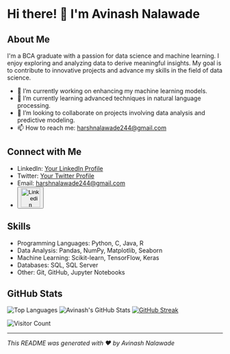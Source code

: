 # Hi there! 👋 I'm Avinash Nalawade

## About Me

I'm a BCA graduate with a passion for data science and machine learning. I enjoy exploring and analyzing data to derive meaningful insights. My goal is to contribute to innovative projects and advance my skills in the field of data science.

- 🔭 I’m currently working on enhancing my machine learning models.
- 🌱 I’m currently learning advanced techniques in natural language processing.
- 👯 I’m looking to collaborate on projects involving data analysis and predictive modeling.
- 📫 How to reach me: harshnalawade244@gmail.com

## Connect with Me

- LinkedIn: [Your LinkedIn Profile](https://www.linkedin.com/in/avinash-nalawade-648b19278)
- Twitter: [Your Twitter Profile](https://twitter.com/your-twitter-profile)
- Email: harshnalawade244@gmail.com
- <a href="https://www.linkedin.com/in/avinash-nalawade-648b19278" target="_blank"><button class="image-button"><img src="https://cdn-icons-png.flaticon.com/128/3128/3128329.png" alt="Linkedin" width="45" height="45"></button></a> 
    


## Skills

- Programming Languages: Python, C, Java, R
- Data Analysis: Pandas, NumPy, Matplotlib, Seaborn
- Machine Learning: Scikit-learn, TensorFlow, Keras
- Databases: SQL, SQL Server
- Other: Git, GitHub, Jupyter Notebooks



## GitHub Stats
![Top Languages](https://github-readme-stats.vercel.app/api/top-langs/?username=Avinash-1103&layout=compact&theme=radical) ![Avinash's GitHub Stats](https://github-readme-stats.vercel.app/api?username=Avinash-1103&show_icons=true&theme=radical) [![GitHub Streak](https://streak-stats.demolab.com/?user=Avinash-1103&theme=dark)](https://git.io/streak-stats)


![Visitor Count](https://profile-counter.glitch.me/Avinash-1103/count.svg)

---

*This README was generated with ❤️ by Avinash Nalawade*
